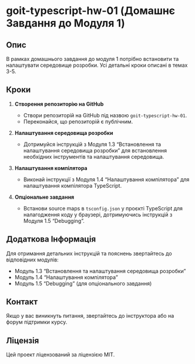 # goit-typescript-hw-01 (Домашнє Завдання до Модуля 1)

## Опис

В рамках домашнього завдання до модуля 1 потрібно встановити та налаштувати середовище розробки. Усі детальні кроки описані в темах 3-5.

## Кроки

1. **Створення репозиторію на GitHub**

   - Створи репозиторій на GitHub під назвою `goit-typescript-hw-01`.
   - Переконайся, що репозиторій є публічним.

2. **Налаштування середовища розробки**

   - Дотримуйся інструкцій з Модуля 1.3 “Встановлення та налаштування середовища розробки” для встановлення необхідних інструментів та налаштування середовища.

3. **Налаштування компілятора**

   - Виконай інструкції з Модуля 1.4 “Налаштування компілятора” для налаштування компілятора TypeScript.

4. **Опціональне завдання**

   - Встанови source maps в `tsconfig.json` у проєкті TypeScript для налагодження коду у браузері, дотримуючись інструкцій з Модуля 1.5 “Debugging”.

## Додаткова Інформація

Для отримання детальних інструкцій та пояснень звертайтесь до відповідних модулів:
- Модуль 1.3 “Встановлення та налаштування середовища розробки”
- Модуль 1.4 “Налаштування компілятора”
- Модуль 1.5 “Debugging” (для опціонального завдання)

## Контакт

Якщо у вас виникнуть питання, звертайтесь до інструктора або на форум підтримки курсу.

## Ліцензія

Цей проект ліцензований за ліцензією MIT.
